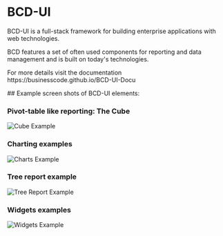 # BCD-UI

BCD-UI is a full-stack framework for building enterprise applications with web technologies.
<p/>
BCD features a set of often used components for reporting and data management and is built on today's technologies.
<p/>
For more details visit the documentation https://businesscode.github.io/BCD-UI-Docu

<p/>
## Example screen shots of BCD-UI elements:
<p/>

### Pivot-table like reporting: The Cube
<img alt="Cube Example" src="https://businesscode.github.io/BCD-UI-Docu/tutorial/images/cube_cubeBody.png">

### Charting examples
<img alt="Charts Example" src="https://businesscode.github.io/BCD-UI-Docu/tutorial/images/charts_examples.png">

### Tree report example
<img alt="Tree Report Example" src="https://businesscode.github.io/BCD-UI-Docu/tutorial/images/treeReport_treeReport.png">

### Widgets examples
<img alt="Widgets Example" src="https://businesscode.github.io/BCD-UI-Docu/tutorial/images/widgets_ng_connectable.png">